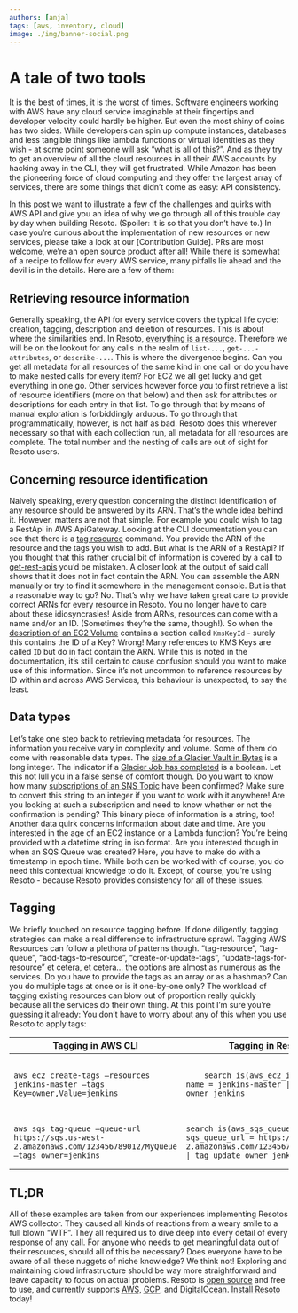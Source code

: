 ```yaml
---
authors: [anja]
tags: [aws, inventory, cloud]
image: ./img/banner-social.png
---
```


# A tale of two tools

It is the best of times, it is the worst of times. Software engineers working with AWS have any cloud service imaginable at their fingertips and developer velocity could hardly be higher. But even the most shiny of coins has two sides. While developers can spin up compute instances, databases and less tangible things like lambda functions or virtual identities as they wish - at some point someone will ask “what is all of this?”. And as they try to get an overview of all the cloud resources in all their AWS accounts by hacking away in the CLI, they will get frustrated. While Amazon has been the pioneering force of cloud computing and they offer the largest array of services, there are some things that didn’t come as easy: API consistency.

In this post we want to illustrate a few of the challenges and quirks with AWS API and give you an idea of why we go through all of this trouble day by day when building Resoto. (Spoiler: It is so that you don’t have to.) In case you’re curious about the implementation of new resources or new services, please take a look at our [Contribution Guide]. PRs are most welcome, we’re an open source product after all! While there is somewhat of a recipe to follow for every AWS service, many pitfalls lie ahead and the devil is in the details. Here are a few of them:

## Retrieving resource information

Generally speaking, the API for every service covers the typical life cycle: creation, tagging, description and deletion of resources. This is about where the similarities end. In Resoto, [everything is a resource](../09-22-cloud-resources-they-have-a-lot-in-common/index.md). Therefore we will be on the lookout for any calls in the realm of `list-...`, `get-...-attributes`, or `describe-...`. This is where the divergence begins. Can you get all metadata for all resources of the same kind in one call or do you have to make nested calls for every item? For EC2 we all get lucky and get everything in one go. Other services however force you to first retrieve a list of resource identifiers (more on that below) and then ask for attributes or descriptions for each entry in that list. To go through that by means of manual exploration is forbiddingly arduous. To go through that programmatically, however, is not half as bad. Resoto does this wherever necessary so that with each collection run, all metadata for all resources are complete. The total number and the nesting of calls are out of sight for Resoto users.

## Concerning resource identification

Naively speaking, every question concerning the distinct identification of any resource should be answered by its ARN. That’s the whole idea behind it. However, matters are not that simple. For example you could wish to tag a RestApi in AWS ApiGateway. Looking at the CLI documentation you can see that there is a [tag resource](https://awscli.amazonaws.com/v2/documentation/api/latest/reference/apigateway/tag-resource.html) command. You provide the ARN of the resource and the tags you wish to add. But what is the ARN of a RestApi? If you thought that this rather crucial bit of information is covered by a call to [get-rest-apis](https://awscli.amazonaws.com/v2/documentation/api/latest/reference/apigateway/get-rest-apis.html#output) you’d be mistaken. A closer look at the output of said call shows that it does not in fact contain the ARN. You can assemble the ARN manually or try to find it somewhere in the management console. But is that a reasonable way to go? No. That’s why we have taken great care to provide correct ARNs for every resource in Resoto. You no longer have to care about these idiosyncrasies! Aside from ARNs, resources can come with a name and/or an ID. (Sometimes they’re the same, though!). So when the [description of an EC2 Volume](https://awscli.amazonaws.com/v2/documentation/api/latest/reference/ec2/describe-volumes.html#output) contains a section called `KmsKeyId` - surely this contains the ID of a Key? Wrong! Many references to KMS Keys are called `ID` but do in fact contain the ARN. While this is noted in the documentation, it’s still certain to cause confusion should you want to make use of this information. Since it’s not uncommon to reference resources by ID within and across AWS Services, this behaviour is unexpected, to say the least.

## Data types

Let’s take one step back to retrieving metadata for resources. The information you receive vary in complexity and volume. Some of them do come with reasonable data types. The [size of a Glacier Vault in Bytes](https://awscli.amazonaws.com/v2/documentation/api/latest/reference/glacier/describe-vault.html#output) is a long integer. The indicator if a [Glacier Job has completed](https://awscli.amazonaws.com/v2/documentation/api/latest/reference/glacier/describe-job.html#output) is a boolean. Let this not lull you in a false sense of comfort though. Do you want to know how many [subscriptions of an SNS Topic](https://awscli.amazonaws.com/v2/documentation/api/latest/reference/sns/get-topic-attributes.html#output) have been confirmed? Make sure to convert this string to an integer if you want to work with it anywhere! Are you looking at such a subscription and need to know whether or not the confirmation is pending? This binary piece of information is a string, too! Another data quirk concerns information about date and time. Are you interested in the age of an EC2 instance or a Lambda function? You’re being provided with a datetime string in iso format. Are you interested though in when an SQS Queue was created? Here, you have to make do with a timestamp in epoch time. While both can be worked with of course, you do need this contextual knowledge to do it. Except, of course, you’re using Resoto - because Resoto provides consistency for all of these issues.

## Tagging

We briefly touched on resource tagging before. If done diligently, tagging strategies can make a real difference to infrastructure sprawl. Tagging AWS Resources can follow a plethora of patterns though. “tag-resource”, “tag-queue”, “add-tags-to-resource”, “create-or-update-tags”, “update-tags-for-resource” et cetera, et cetera… the options are almost as numerous as the services. Do you have to provide the tags as an array or as a hashmap? Can you do multiple tags at once or is it one-by-one only? The workload of tagging existing resources can blow out of proportion really quickly because all the services do their own thing. At this point I’m sure you’re guessing it already: You don’t have to worry about any of this when you use Resoto to apply tags:

<table>
<thead>
  <tr>
    <th>Tagging in AWS CLI</th>
    <th>Tagging in Resoto</th>
  </tr>
</thead>
<tbody>
  <tr>
    <td><pre><code>aws ec2 create-tags –resources jenkins-master –tags Key=owner,Value=jenkins</code></pre></td>
    <td><pre><code>
    search is(aws_ec2_instance) and name = jenkins-master | tag update owner jenkins
    </code></pre></td>
  </tr>
  <tr>
    <td><pre><code>aws sqs tag-queue –queue-url https://sqs.us-west-2.amazonaws.com/123456789012/MyQueue –tags owner=jenkins</code></pre></td>
    <td><pre><code>search is(aws_sqs_queue) and sqs_queue_url = https://sqs.us-west-2.amazonaws.com/123456789012/MyQueue | tag update owner jenkins</code></pre></td>
  </tr>
</tbody>
</table>

## TL;DR

All of these examples are taken from our experiences implementing Resotos AWS collector. They caused all kinds of reactions from a weary smile to a full blown “WTF”. They all required us to dive deep into every detail of every response of any call. For anyone who needs to get meaningful data out of their resources, should all of this be necessary? Does everyone have to be aware of all these nuggets of niche knowledge? We think not! Exploring and maintaining cloud infrastructure should be way more straightforward and leave capacity to focus on actual problems. Resoto is [open source](https://github.com/someengineering/resoto/blob/main/LICENSE) and free to use, and currently supports [<abbr title="Amazon Web Services">AWS</abbr>](/docs/getting-started/configure-cloud-provider-access/aws), [<abbr title="Google Cloud Platform">GCP</abbr>](/docs/getting-started/configure-cloud-provider-access/gcp), and [DigitalOcean](/docs/getting-started/configure-cloud-provider-access/digitalocean). [Install Resoto](/docs/getting-started/install-resoto) today!
